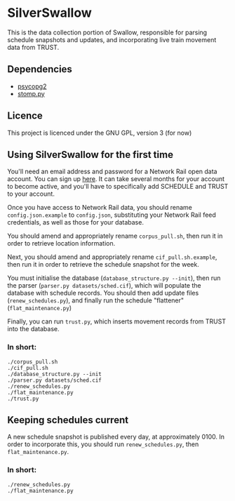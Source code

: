 # SilverSwallow
This is the data collection portion of Swallow, responsible for parsing schedule snapshots and updates, and incorporating
live train movement data from TRUST.

## Dependencies
* [psycopg2](https://pypi.org/project/psycopg2/)
* [stomp.py](https://pypi.org/project/stomp.py/)

## Licence
This project is licenced under the GNU GPL, version 3 (for now)

## Using SilverSwallow for the first time
You'll need an email address and password for a Network Rail open data account. You can sign up
[here](https://datafeeds.networkrail.co.uk/ntrod/login).
It can take several months for your account to become active, and you'll have to
specifically add SCHEDULE and TRUST to your account.

Once you have access to Network Rail data, you should rename `config.json.example` to `config.json`, substituting your
Network Rail feed credentials, as well as those for your database.

You should amend and appropriately rename `corpus_pull.sh`, then run it in order to retrieve location information.

Next, you should amend and appropriately rename `cif_pull.sh.example`, then run it in order to retrieve the schedule snapshot for the week.

You must initialise the database (`database_structure.py --init`), then run the parser (`parser.py datasets/sched.cif`), which will populate the
database with schedule records. You should then add update files (`renew_schedules.py`), and finally run the schedule
"flattener" (`flat_maintenance.py`)

Finally, you can run `trust.py`, which inserts movement records from TRUST into the database.

### In short:
```
./corpus_pull.sh
./cif_pull.sh
./database_structure.py --init
./parser.py datasets/sched.cif
./renew_schedules.py
./flat_maintenance.py
./trust.py
```

## Keeping schedules current
A new schedule snapshot is published every day, at approximately 0100. In order to incorporate this, you should run `renew_schedules.py`, then
`flat_maintenance.py`.

### In short:
```
./renew_schedules.py
./flat_maintenance.py
```

